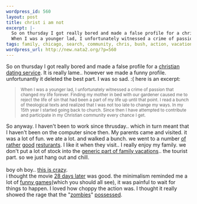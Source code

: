 ```yaml
--- 
wordpress_id: 560
layout: post
title: christ i am not
excerpt: |-
  So on thursday I got really bored and made a false profile for a christian dating service. It is really lame.. however we made a funny profile. unfortunantly it deleted the best part. I was so sad. :( here is an excerpt: 
  When I was a younger lad, I unfortunately witnessed a crime of passion that changed my life forever. Finding my mother in ...
tags: family, chicago, search, community, chris, bush, action, vacation, games, hong, restaurant
wordpress_url: http://new.nata2.org/?p=560
---
```

So on thursday I got really bored and made a false profile for a <a href="http://bigchurch.com">christian dating service</a>. It is really lame.. however we made a funny profile. unfortunantly it deleted the best part. I was so sad. :( here is an excerpt: <blockquote><small>
When I was a younger lad, I unfortunately witnessed a crime of passion that changed my life forever. Finding my mother in bed with our gardener caused me to reject the life of sin that had been a part of my life up until that point. I read a bunch of theological texts and realized that I was not too late to change my ways. In my 15th year I started going back to church. Since then I have attempted to contribute and participate in my Christian community every chance I get.
</small></blockquote>
So anyway. I haven't been to work since thrusday.. which in turn meant that I haven't been on the computer since then. My parents came and visited. it was a lot of fun. we ate a lot. and walked a bunch. we went to a number <a href="http://www.bin36.com/">of</a> <a href="http://www.veggiediner.com/">rather</a> <a href="http://www.masrestaurant.com/">good</a> <a href="http://www.smithandwollensky.com/">resturants</a>. I like it when they visit.. I really enjoy my family. we don't put a lot of stock into the <a href="http://www.tastesofchicago.com/">generic part of family vacations</a>.. the tourist part. so we just hang out and chill.  <br/><br/>boy oh boy.. <a href="http://www.babyink.com/">this is crazy</a>. <br/>i thought the movie <a href="http://www2.foxsearchlight.com/28dayslater/">28 days later</a> was good. the minimalism reminded me a lot of <a href="http://www.amazon.com/exec/obidos/ASIN/6305228876/nata2productions">funny games</a>(which you should all see), it was painful to wait for things to happen. I loved how choppy the action was. I thought it really showed the rage that the "<a href="http://la.cacophony.org/zombies-gore4.jpg">zombies</a>" <a href="http://bushong.net/pics/photos/pets/kirby/possessed-kitty.jpg">possessed</a>.
